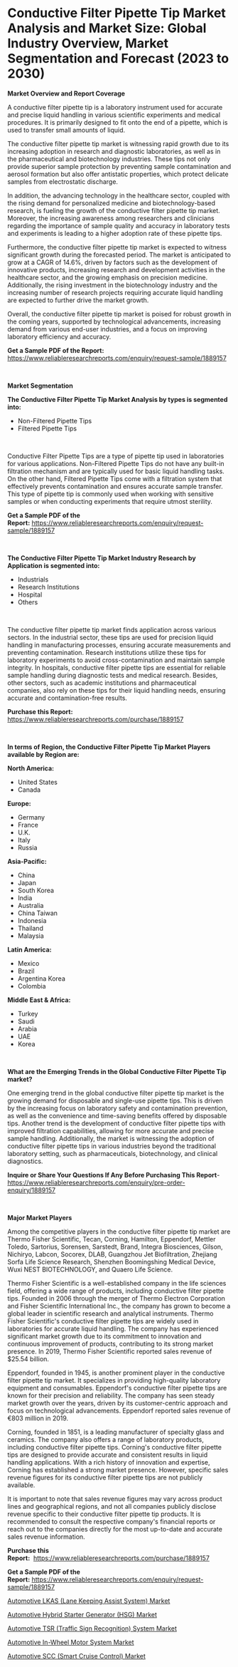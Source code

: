 <p><h1>Conductive Filter Pipette Tip Market Analysis and Market Size: Global Industry Overview, Market Segmentation and Forecast (2023 to 2030)</h1></p><p><strong>Market Overview and Report Coverage</strong></p>
<p><p>A conductive filter pipette tip is a laboratory instrument used for accurate and precise liquid handling in various scientific experiments and medical procedures. It is primarily designed to fit onto the end of a pipette, which is used to transfer small amounts of liquid.</p><p>The conductive filter pipette tip market is witnessing rapid growth due to its increasing adoption in research and diagnostic laboratories, as well as in the pharmaceutical and biotechnology industries. These tips not only provide superior sample protection by preventing sample contamination and aerosol formation but also offer antistatic properties, which protect delicate samples from electrostatic discharge.</p><p>In addition, the advancing technology in the healthcare sector, coupled with the rising demand for personalized medicine and biotechnology-based research, is fueling the growth of the conductive filter pipette tip market. Moreover, the increasing awareness among researchers and clinicians regarding the importance of sample quality and accuracy in laboratory tests and experiments is leading to a higher adoption rate of these pipette tips.</p><p>Furthermore, the conductive filter pipette tip market is expected to witness significant growth during the forecasted period. The market is anticipated to grow at a CAGR of 14.6%, driven by factors such as the development of innovative products, increasing research and development activities in the healthcare sector, and the growing emphasis on precision medicine. Additionally, the rising investment in the biotechnology industry and the increasing number of research projects requiring accurate liquid handling are expected to further drive the market growth.</p><p>Overall, the conductive filter pipette tip market is poised for robust growth in the coming years, supported by technological advancements, increasing demand from various end-user industries, and a focus on improving laboratory efficiency and accuracy.</p></p>
<p><strong>Get a Sample PDF of the Report:</strong> <a href="https://www.reliableresearchreports.com/enquiry/request-sample/1889157">https://www.reliableresearchreports.com/enquiry/request-sample/1889157</a></p>
<p>&nbsp;</p>
<p><strong>Market Segmentation</strong></p>
<p><strong>The Conductive Filter Pipette Tip Market Analysis by types is segmented into:</strong></p>
<p><ul><li>Non-Filtered Pipette Tips</li><li>Filtered Pipette Tips</li></ul></p>
<p>&nbsp;</p>
<p><p>Conductive Filter Pipette Tips are a type of pipette tip used in laboratories for various applications. Non-Filtered Pipette Tips do not have any built-in filtration mechanism and are typically used for basic liquid handling tasks. On the other hand, Filtered Pipette Tips come with a filtration system that effectively prevents contamination and ensures accurate sample transfer. This type of pipette tip is commonly used when working with sensitive samples or when conducting experiments that require utmost sterility.</p></p>
<p><strong>Get a Sample PDF of the Report:</strong>&nbsp;<a href="https://www.reliableresearchreports.com/enquiry/request-sample/1889157">https://www.reliableresearchreports.com/enquiry/request-sample/1889157</a></p>
<p>&nbsp;</p>
<p><strong>The Conductive Filter Pipette Tip Market Industry Research by Application is segmented into:</strong></p>
<p><ul><li>Industrials</li><li>Research Institutions</li><li>Hospital</li><li>Others</li></ul></p>
<p>&nbsp;</p>
<p><p>The conductive filter pipette tip market finds application across various sectors. In the industrial sector, these tips are used for precision liquid handling in manufacturing processes, ensuring accurate measurements and preventing contamination. Research institutions utilize these tips for laboratory experiments to avoid cross-contamination and maintain sample integrity. In hospitals, conductive filter pipette tips are essential for reliable sample handling during diagnostic tests and medical research. Besides, other sectors, such as academic institutions and pharmaceutical companies, also rely on these tips for their liquid handling needs, ensuring accurate and contamination-free results.</p></p>
<p><strong>Purchase this Report:</strong>&nbsp; <a href="https://www.reliableresearchreports.com/purchase/1889157">https://www.reliableresearchreports.com/purchase/1889157</a></p>
<p>&nbsp;</p>
<p><strong>In terms of Region, the Conductive Filter Pipette Tip Market Players available by Region are:</strong></p>
<p>
    <p> <strong> North America: </strong>
        <ul>
            <li>United States</li>
            <li>Canada</li>
        </ul>
        </p> 
    <p> <strong> Europe: </strong>
        <ul>
            <li>Germany</li>
            <li>France</li>
            <li>U.K.</li>
            <li>Italy</li>
            <li>Russia</li>
        </ul>
        </p> 
    <p> <strong> Asia-Pacific: </strong>
        <ul>
            <li>China</li>
            <li>Japan</li>
            <li>South Korea</li>
            <li>India</li>
            <li>Australia</li>
            <li>China Taiwan</li>
            <li>Indonesia</li>
            <li>Thailand</li>
            <li>Malaysia</li>
        </ul>
        </p> 
    <p> <strong> Latin America: </strong>
        <ul>
            <li>Mexico</li>
            <li>Brazil</li>
            <li>Argentina Korea</li>
            <li>Colombia</li>
        </ul>
        </p> 
    <p> <strong> Middle East & Africa: </strong>
        <ul>
            <li>Turkey</li>
            <li>Saudi</li>
            <li>Arabia</li>
            <li>UAE</li>
            <li>Korea</li>
        </ul>
    </p>
    </p>
<p>&nbsp;</p>
<p><strong>What are the Emerging Trends in the Global Conductive Filter Pipette Tip market?</strong></p>
<p><p>One emerging trend in the global conductive filter pipette tip market is the growing demand for disposable and single-use pipette tips. This is driven by the increasing focus on laboratory safety and contamination prevention, as well as the convenience and time-saving benefits offered by disposable tips. Another trend is the development of conductive filter pipette tips with improved filtration capabilities, allowing for more accurate and precise sample handling. Additionally, the market is witnessing the adoption of conductive filter pipette tips in various industries beyond the traditional laboratory setting, such as pharmaceuticals, biotechnology, and clinical diagnostics.</p></p>
<p><strong>Inquire or Share Your Questions If Any Before Purchasing This Report</strong>- <a href="https://www.reliableresearchreports.com/enquiry/pre-order-enquiry/1889157">https://www.reliableresearchreports.com/enquiry/pre-order-enquiry/1889157</a></p>
<p>&nbsp;</p>
<p><strong>Major Market Players</strong></p>
<p><p>Among the competitive players in the conductive filter pipette tip market are Thermo Fisher Scientific, Tecan, Corning, Hamilton, Eppendorf, Mettler Toledo, Sartorius, Sorensen, Sarstedt, Brand, Integra Biosciences, Gilson, Nichiryo, Labcon, Socorex, DLAB, Guangzhou Jet Biofiltration, Zhejiang Sorfa Life Science Research, Shenzhen Boomingshing Medical Device, Wuxi NEST BIOTECHNOLOGY, and Quaero Life Science. </p><p>Thermo Fisher Scientific is a well-established company in the life sciences field, offering a wide range of products, including conductive filter pipette tips. Founded in 2006 through the merger of Thermo Electron Corporation and Fisher Scientific International Inc., the company has grown to become a global leader in scientific research and analytical instruments. Thermo Fisher Scientific's conductive filter pipette tips are widely used in laboratories for accurate liquid handling. The company has experienced significant market growth due to its commitment to innovation and continuous improvement of products, contributing to its strong market presence. In 2019, Thermo Fisher Scientific reported sales revenue of $25.54 billion.</p><p>Eppendorf, founded in 1945, is another prominent player in the conductive filter pipette tip market. It specializes in providing high-quality laboratory equipment and consumables. Eppendorf's conductive filter pipette tips are known for their precision and reliability. The company has seen steady market growth over the years, driven by its customer-centric approach and focus on technological advancements. Eppendorf reported sales revenue of €803 million in 2019.</p><p>Corning, founded in 1851, is a leading manufacturer of specialty glass and ceramics. The company also offers a range of laboratory products, including conductive filter pipette tips. Corning's conductive filter pipette tips are designed to provide accurate and consistent results in liquid handling applications. With a rich history of innovation and expertise, Corning has established a strong market presence. However, specific sales revenue figures for its conductive filter pipette tips are not publicly available.</p><p>It is important to note that sales revenue figures may vary across product lines and geographical regions, and not all companies publicly disclose revenue specific to their conductive filter pipette tip products. It is recommended to consult the respective company's financial reports or reach out to the companies directly for the most up-to-date and accurate sales revenue information.</p></p>
<p><strong>Purchase this Report:</strong>&nbsp;&nbsp;<a href="https://www.reliableresearchreports.com/purchase/1889157">https://www.reliableresearchreports.com/purchase/1889157</a></p>
<p></p>
<p><strong>Get a Sample PDF of the Report:</strong>&nbsp;<a href="https://www.reliableresearchreports.com/enquiry/request-sample/1889157">https://www.reliableresearchreports.com/enquiry/request-sample/1889157</a></p>
<p><p><a href="https://medium.com/@zoeyleannon2023/automotive-lkas-lane-keeping-assist-system-market-exploring-market-share-market-trends-and-1191afeb3d8b">Automotive LKAS (Lane Keeping Assist System) Market</a></p><p><a href="https://medium.com/@winonaboehm2023/automotive-hybrid-starter-generator-hsg-market-competitive-analysis-market-trends-and-forecast-8123d8ecac05">Automotive Hybrid Starter Generator (HSG) Market</a></p><p><a href="https://medium.com/@porteradams98/automotive-tsr-traffic-sign-recognition-system-market-comprehensive-assessment-by-type-502c0ff0ea71">Automotive TSR (Traffic Sign Recognition) System Market</a></p><p><a href="https://medium.com/@marinaieme/automotive-in-wheel-motor-system-market-trends-forecast-and-competitive-analysis-to-2030-df7cc8392aaa">Automotive In-Wheel Motor System Market</a></p><p><a href="https://medium.com/@othamcclure/automotive-scc-smart-cruise-control-market-exploring-market-share-market-trends-and-future-2e84f84ef324">Automotive SCC (Smart Cruise Control) Market</a></p></p>